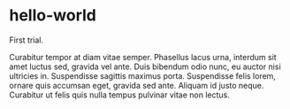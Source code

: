 # hello-world
First trial.

Curabitur tempor at diam vitae semper. Phasellus lacus urna, interdum sit amet luctus sed, gravida vel ante. Duis bibendum odio nunc, eu auctor nisi ultricies in. Suspendisse sagittis maximus porta. Suspendisse felis lorem, ornare quis accumsan eget, gravida sed ante. Aliquam id justo neque. Curabitur ut felis quis nulla tempus pulvinar vitae non lectus.

